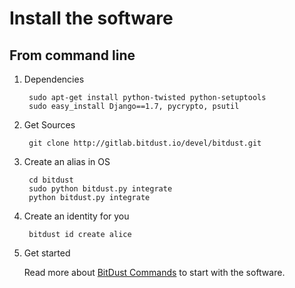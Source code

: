 # Install the software

## From command line

1. Dependencies

        sudo apt-get install python-twisted python-setuptools        
        sudo easy_install Django==1.7, pycrypto, psutil 


2. Get Sources

        git clone http://gitlab.bitdust.io/devel/bitdust.git


3. Create an alias in OS

        cd bitdust
        sudo python bitdust.py integrate
        python bitdust.py integrate


4. Create an identity for you
       
        bitdust id create alice
       

5. Get started

    Read more about [BitDust Commands](commands) to start with the software.


